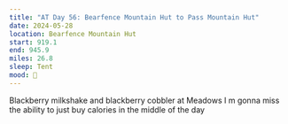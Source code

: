 ```yaml
---
title: "AT Day 56: Bearfence Mountain Hut to Pass Mountain Hut"
date: 2024-05-28
location: Bearfence Mountain Hut
start: 919.1
end: 945.9
miles: 26.8
sleep: Tent
mood: 🙂
---
```

Blackberry milkshake and blackberry cobbler at Meadows
I m gonna miss the ability to just buy calories in the middle of the day